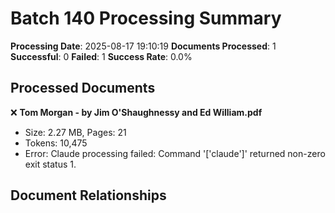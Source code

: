 # Batch 140 Processing Summary

**Processing Date**: 2025-08-17 19:10:19
**Documents Processed**: 1
**Successful**: 0
**Failed**: 1
**Success Rate**: 0.0%

## Processed Documents

❌ **Tom Morgan - by Jim O'Shaughnessy and Ed William.pdf**
   - Size: 2.27 MB, Pages: 21
   - Tokens: 10,475
   - Error: Claude processing failed: Command '['claude']' returned non-zero exit status 1.

## Document Relationships

